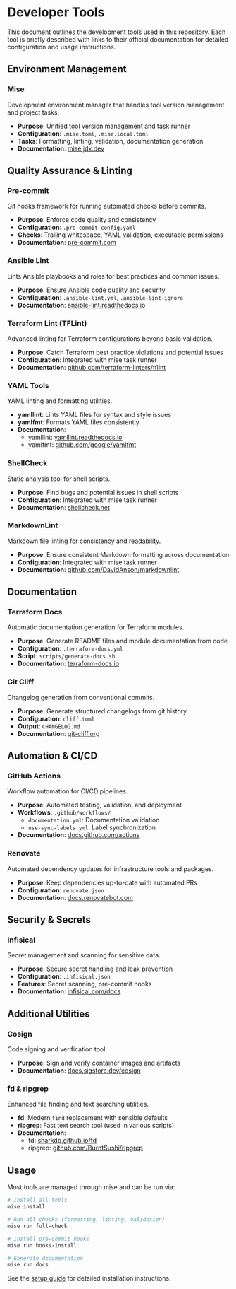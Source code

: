 # Developer Tools

This document outlines the development tools used in this repository. Each tool is briefly described with links to their official documentation for detailed configuration and usage instructions.

## Environment Management

### Mise

Development environment manager that handles tool version management and project tasks.

- **Purpose**: Unified tool version management and task runner
- **Configuration**: `.mise.toml`, `.mise.local.toml`
- **Tasks**: Formatting, linting, validation, documentation generation
- **Documentation**: [mise.jdx.dev](https://mise.jdx.dev/)

## Quality Assurance & Linting

### Pre-commit

Git hooks framework for running automated checks before commits.

- **Purpose**: Enforce code quality and consistency
- **Configuration**: `.pre-commit-config.yaml`
- **Checks**: Trailing whitespace, YAML validation, executable permissions
- **Documentation**: [pre-commit.com](https://pre-commit.com/)

### Ansible Lint

Lints Ansible playbooks and roles for best practices and common issues.

- **Purpose**: Ensure Ansible code quality and security
- **Configuration**: `.ansible-lint.yml`, `.ansible-lint-ignore`
- **Documentation**: [ansible-lint.readthedocs.io](https://ansible-lint.readthedocs.io/)

### Terraform Lint (TFLint)

Advanced linting for Terraform configurations beyond basic validation.

- **Purpose**: Catch Terraform best practice violations and potential issues
- **Configuration**: Integrated with mise task runner
- **Documentation**: [github.com/terraform-linters/tflint](https://github.com/terraform-linters/tflint)

### YAML Tools

YAML linting and formatting utilities.

- **yamllint**: Lints YAML files for syntax and style issues
- **yamlfmt**: Formats YAML files consistently
- **Documentation**:
  - yamllint: [yamllint.readthedocs.io](https://yamllint.readthedocs.io/)
  - yamlfmt: [github.com/google/yamlfmt](https://github.com/google/yamlfmt)

### ShellCheck

Static analysis tool for shell scripts.

- **Purpose**: Find bugs and potential issues in shell scripts
- **Configuration**: Integrated with mise task runner
- **Documentation**: [shellcheck.net](https://shellcheck.net/)

### MarkdownLint

Markdown file linting for consistency and readability.

- **Purpose**: Ensure consistent Markdown formatting across documentation
- **Configuration**: Integrated with mise task runner
- **Documentation**: [github.com/DavidAnson/markdownlint](https://github.com/DavidAnson/markdownlint)

## Documentation

### Terraform Docs

Automatic documentation generation for Terraform modules.

- **Purpose**: Generate README files and module documentation from code
- **Configuration**: `.terraform-docs.yml`
- **Script**: `scripts/generate-docs.sh`
- **Documentation**: [terraform-docs.io](https://terraform-docs.io/)

### Git Cliff

Changelog generation from conventional commits.

- **Purpose**: Generate structured changelogs from git history
- **Configuration**: `cliff.toml`
- **Output**: `CHANGELOG.md`
- **Documentation**: [git-cliff.org](https://git-cliff.org/)

## Automation & CI/CD

### GitHub Actions

Workflow automation for CI/CD pipelines.

- **Purpose**: Automated testing, validation, and deployment
- **Workflows**: `.github/workflows/`
  - `documentation.yml`: Documentation validation
  - `use-sync-labels.yml`: Label synchronization
- **Documentation**: [docs.github.com/actions](https://docs.github.com/actions)

### Renovate

Automated dependency updates for infrastructure tools and packages.

- **Purpose**: Keep dependencies up-to-date with automated PRs
- **Configuration**: `renovate.json`
- **Documentation**: [docs.renovatebot.com](https://docs.renovatebot.com/)

## Security & Secrets

### Infisical

Secret management and scanning for sensitive data.

- **Purpose**: Secure secret handling and leak prevention
- **Configuration**: `.infisical.json`
- **Features**: Secret scanning, pre-commit hooks
- **Documentation**: [infisical.com/docs](https://infisical.com/docs)

## Additional Utilities

### Cosign

Code signing and verification tool.

- **Purpose**: Sign and verify container images and artifacts
- **Documentation**: [docs.sigstore.dev/cosign](https://docs.sigstore.dev/cosign/)

### fd & ripgrep

Enhanced file finding and text searching utilities.

- **fd**: Modern `find` replacement with sensible defaults
- **ripgrep**: Fast text search tool (used in various scripts)
- **Documentation**:
  - fd: [sharkdp.github.io/fd](https://sharkdp.github.io/fd/)
  - ripgrep: [github.com/BurntSushi/ripgrep](https://github.com/BurntSushi/ripgrep)

## Usage

Most tools are managed through mise and can be run via:

```bash
# Install all tools
mise install

# Run all checks (formatting, linting, validation)
mise run full-check

# Install pre-commit hooks
mise run hooks-install

# Generate documentation
mise run docs
```

See the [setup guide](./setup-guide.md) for detailed installation instructions.
